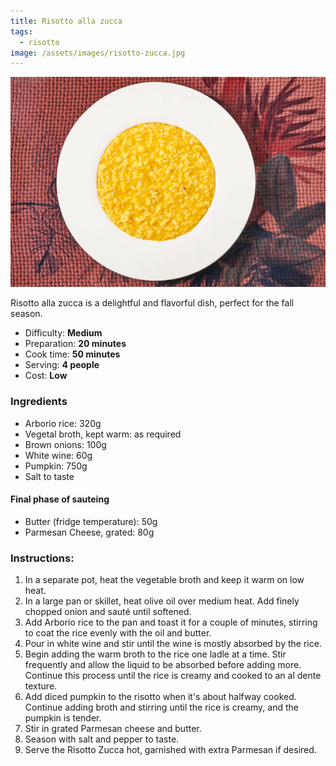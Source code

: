 ```yaml
---
title: Risotto alla zucca
tags: 
  - risotto
image: /assets/images/risotto-zucca.jpg
---
```


![Risotto alla zucca](/assets/images/risotto-zucca.jpg)

Risotto alla zucca is a delightful and flavorful dish, perfect for the fall season.

*   Difficulty: **Medium**
*   Preparation: **20 minutes**
*   Cook time: **50 minutes**
*   Serving: **4 people**
*   Cost: **Low**

### Ingredients

*   Arborio rice: 320g
*   Vegetal broth, kept warm: as required
*   Brown onions: 100g
*   White wine: 60g
*   Pumpkin: 750g
*   Salt to taste

#### Final phase of sauteing

*   Butter (fridge temperature): 50g
*   Parmesan Cheese, grated: 80g

### Instructions:

1.  In a separate pot, heat the vegetable broth and keep it warm on low heat.
2.  In a large pan or skillet, heat olive oil over medium heat. Add finely chopped onion and sauté until softened.
3.  Add Arborio rice to the pan and toast it for a couple of minutes, stirring to coat the rice evenly with the oil and butter.
4.  Pour in white wine and stir until the wine is mostly absorbed by the rice.
5.  Begin adding the warm broth to the rice one ladle at a time. Stir frequently and allow the liquid to be absorbed before adding more. Continue this process until the rice is creamy and cooked to an al dente texture.
6.  Add diced pumpkin to the risotto when it's about halfway cooked. Continue adding broth and stirring until the rice is creamy, and the pumpkin is tender.
7.  Stir in grated Parmesan cheese and butter.
8.  Season with salt and pepper to taste.
9.  Serve the Risotto Zucca hot, garnished with extra Parmesan if desired.
